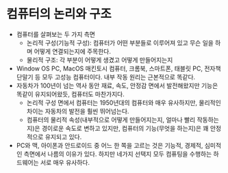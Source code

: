 # 컴퓨터의 논리와 구조

- 컴퓨터를 살펴보는 두 가지 측면
  - 논리적 구성(기능적 구성): 컴퓨터가 어떤 부분들로 이루어져 있고 무슨 일을 하며 어떻게 연결되는지에 주목한다.
  - 물리적 구조: 각 부분이 어떻게 생겼고 어떻게 만들어지는지
- Window OS PC, MacOS 매킨토시 컴퓨터, 크롬북, 스마트폰, 태블릿 PC, 전자책 단말기 등 모두 고성능 컴퓨터이다. 내부 작동 원리는 근본적으로 똑같다.
- 자동차가 100년이 넘는 역사 동안 재료, 속도, 안정감 면에서 발전해왔지만 기능은 똑같이 유지되어왔듯, 컴퓨터도 마찬가지다.
  - 논리적 구성 면에서 컴퓨터는 1950년대의 컴퓨터와 매우 유사하지만, 물리적인 차이는 자동차의 발전을 훨씬 뛰어넘는다.
  - 컴퓨터의 물리적 속성(내부적으로 어떻게 만들어지는지, 얼마나 빨리 작동하는지)은 경이로운 속도로 변하고 있지만, 컴퓨터의 기능(무엇을 하는지)은 꽤 안정적으로 유지되고 있다.
- PC와 맥, 아이폰과 안드로이드 중 어느 한 쪽을 고르는 것은 기능적, 경제적, 심미적인 측면에서 나름의 이유가 있다. 하지만 네가지 선택지 모두 컴퓨팅을 수행하는 하드웨어는 서로 매우 유사하다.
